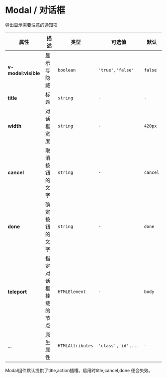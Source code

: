 # Modal / 对话框

弹出显示需要注意的通知项

<fe-code-show
  title="默认的"
  name="ex-modal-default"
  desc="使用v-model:visible控制显示隐藏"
/>

<fe-code-show title="定制化" name="ex-modal-custom" desc="使用插槽定制内容" />

<!-- <fe-code-show title="指令" name="ex-modal-direct" desc="使用指令唤醒modal" /> -->

<fe-attributes>

<fe-attributes-title title="Modal Props" />

| 属性                | 描述                 | 类型             | 可选值             | 默认     |
| ------------------- | -------------------- | ---------------- | ------------------ | -------- |
| **v-model:visible** | 显示与隐藏           | `boolean`        | `'true','false'`   | `false`  |
| **title**           | 标题                 | `string`         | `-`                | `-`      |
| **width**           | 对话框宽度           | `string`         | `-`                | `420px`  |
| **cancel**          | 取消按钮的文字       | `string`         | `-`                | `cancel` |
| **done**            | 确定按钮的文字       | `string`         | `-`                | `done`   |
| **teleport**        | 指定对话框挂载的节点 | `HTMLElement`    | `-`                | `body`   |
| ...                 | 原生属性             | `HTMLAttributes` | `'class','id',...` | `-`      |

</fe-attributes>

<fe-attributes>

<fe-attributes-title title="Modal customSlots" />

<fe-card>
  Modal组件默认提供了<fe-code>title,action</fe-code>插槽。启用时<fe-code>title,cancel,done</fe-code>
  便会失效。
</fe-card>

</fe-attributes>
